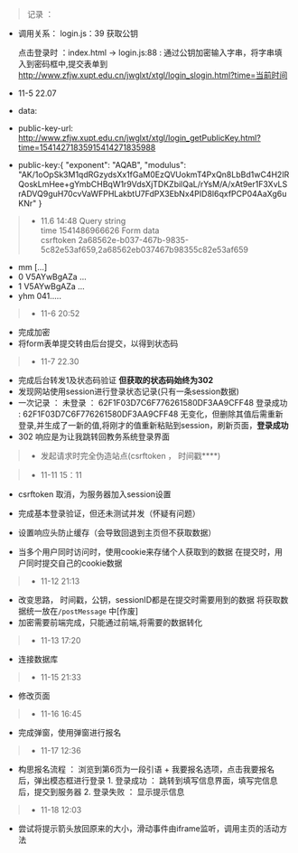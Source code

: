 >记录 ： 

- 调用关系：
    login.js：39  获取公钥

   点击登录时 ：index.html 
    -> login.js:88 : 通过公钥加密输入字串，将字串填入到密码框中,提交表单到
      http://www.zfjw.xupt.edu.cn/jwglxt/xtgl/login_slogin.html?time=当前时间

- 11-5  22.07

- data:
- public-key-url: http://www.zfjw.xupt.edu.cn/jwglxt/xtgl/login_getPublicKey.html?time=15414271835915414271835988
- public-key:{
  "exponent":
    "AQAB",
  "modulus":
    "AK/1oOpSk3M1qdRGzydsXx1fGaM0EzQVUokmT4PxQn8LbBd1wC4H2IRQoskLmHee+gYmbCHBqW1r9VdsXjTDKZbilQaL/rYsM/A/xAt9er1F3XvLSrADVQ9guH70cvVaWFPHLakbtU7FdPX3EbNx4PID8l6qxfPCP04AaXg6uKNr"
}

>- 11.6 14:48
Query string	
time	1541486966626
Form data	
csrftoken	2a68562e-b037-467b-9835-5c82e53af659,2a68562eb037467b98355c82e53af659

- mm	[…]
- 0	V5AYwBgAZa ...
- 1	V5AYwBgAZa ...
- yhm	041.....


>- 11-6 20:52
- 完成加密
- 将form表单提交转由后台提交，以得到状态码

>- 11-7 22.30
- 完成后台转发1及状态码验证
    **但获取的状态码始终为302**
- 发现网站使用session进行登录状态记录(只有一条session数据)
- 一次记录 ： 
    未登录 ： 62F1F03D7C6F776261580DF3AA9CFF48
    登录成功 : 62F1F03D7C6F776261580DF3AA9CFF48
    无变化，但删除其值后需重新登录,并生成了一新的值,将刚才的值重新粘贴到session，刷新页面，**登录成功**
- 302 响应是为让我跳转回教务系统登录界面


>- 发起请求时完全伪造站点(csrftoken ， 时间戳****)


>- 11-11 15：11
- csrftoken 取消，为服务器加入session设置
- 完成基本登录验证，但还未测试并发（怀疑有问题）
- 设置响应头防止缓存（会导致回退到主页但不获取数据）

- 当多个用户同时访问时，使用cookie来存储个人获取到的数据
在提交时，用户同时提交自己的cookie数据

>- 11-12 21:13
- 改变思路， 时间戳，公钥，sessionID都是在提交时需要用到的数据
    将获取数据统一放在`/postMessage` 中[作废]
- 加密需要前端完成，只能通过前端,将需要的数据转化

>- 11-13 17:20
- 连接数据库

>- 11-15 21:33
- 修改页面

>- 11-16 16:45
- 完成弹窗，使用弹窗进行报名

>- 11-17 12:36
- 构思报名流程 ：
 浏览到第6页为一段引语 + 我要报名选项，点击我要报名后，弹出模态框进行登录
        1. 登录成功 ： 跳转到填写信息界面，填写完信息后，提交到服务器
        2. 登录失败 ： 显示提示信息

>- 11-18 12:03
- 尝试将提示箭头放回原来的大小，滑动事件由iframe监听，调用主页的活动方法
